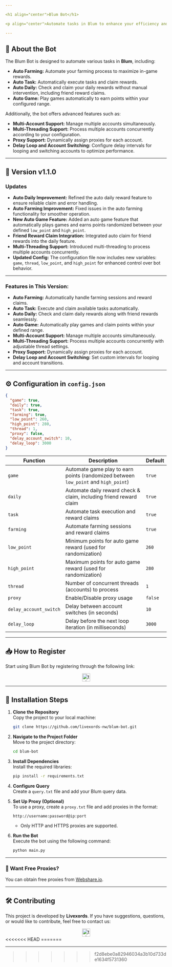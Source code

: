 ```yaml
---

<h1 align="center">Blum Bot</h1>

<p align="center">Automate tasks in Blum to enhance your efficiency and maximize your rewards!</p>

---
```


## 🚀 **About the Bot**

The Blum Bot is designed to automate various tasks in **Blum**, including:

- **Auto Farming:** Automate your farming process to maximize in-game rewards.
- **Auto Task:** Automatically execute tasks and claim rewards.
- **Auto Daily:** Check and claim your daily rewards without manual intervention, including friend reward claims.
- **Auto Game:** Play games automatically to earn points within your configured range.

Additionally, the bot offers advanced features such as:

- **Multi-Account Support:** Manage multiple accounts simultaneously.
- **Multi-Threading Support:** Process multiple accounts concurrently according to your configuration.
- **Proxy Support:** Dynamically assign proxies for each account.
- **Delay Loop and Account Switching:** Configure delay intervals for looping and switching accounts to optimize performance.

---

## 🌟 Version v1.1.0

### Updates

- **Auto Daily Improvement:** Refined the auto daily reward feature to ensure reliable claim and error handling.
- **Auto Farming Improvement:** Fixed issues in the auto farming functionality for smoother operation.
- **New Auto Game Feature:** Added an auto game feature that automatically plays games and earns points randomized between your defined `low_point` and `high_point`.
- **Friend Reward Claim Integration:** Integrated auto claim for friend rewards into the daily feature.
- **Multi-Threading Support:** Introduced multi-threading to process multiple accounts concurrently.
- **Updated Config:** The configuration file now includes new variables: `game`, `thread`, `low_point`, and `high_point` for enhanced control over bot behavior.

---

### **Features in This Version:**

- **Auto Farming:** Automatically handle farming sessions and reward claims.
- **Auto Task:** Execute and claim available tasks automatically.
- **Auto Daily:** Check and claim daily rewards along with friend rewards seamlessly.
- **Auto Game:** Automatically play games and claim points within your defined range.
- **Multi-Account Support:** Manage multiple accounts simultaneously.
- **Multi-Threading Support:** Process multiple accounts concurrently with adjustable thread settings.
- **Proxy Support:** Dynamically assign proxies for each account.
- **Delay Loop and Account Switching:** Set custom intervals for looping and account transitions.

---

## ⚙️ **Configuration in `config.json`**

```json
{
  "game": true,
  "daily": true,
  "task": true,
  "farming": true,
  "low_point": 260,
  "high_point": 280,
  "thread": 1,
  "proxy": false,
  "delay_account_switch": 10,
  "delay_loop": 3000
}
```

| **Function**           | **Description**                                                                     | **Default** |
| ---------------------- | ----------------------------------------------------------------------------------- | ----------- |
| `game`                 | Automate game play to earn points (randomized between `low_point` and `high_point`) | `true`      |
| `daily`                | Automate daily reward check & claim, including friend reward claim                  | `true`      |
| `task`                 | Automate task execution and reward claims                                           | `true`      |
| `farming`              | Automate farming sessions and reward claims                                         | `true`      |
| `low_point`            | Minimum points for auto game reward (used for randomization)                        | `260`       |
| `high_point`           | Maximum points for auto game reward (used for randomization)                        | `280`       |
| `thread`               | Number of concurrent threads (accounts) to process                                  | `1`         |
| `proxy`                | Enable/Disable proxy usage                                                          | `false`     |
| `delay_account_switch` | Delay between account switches (in seconds)                                         | `10`        |
| `delay_loop`           | Delay before the next loop iteration (in milliseconds)                              | `3000`      |

---

## 📥 **How to Register**

Start using Blum Bot by registering through the following link:

<div align="center">
  <a href="https://t.me/blum/app?startapp=ref_uTyHfMEx6P" target="_blank">
    <img src="https://img.shields.io/static/v1?message=Blum&logo=telegram&label=&color=2CA5E0&logoColor=white&labelColor=&style=for-the-badge" height="25" alt="telegram logo" />
  </a>
</div>

---

## 📖 **Installation Steps**

1. **Clone the Repository**  
   Copy the project to your local machine:

   ```bash
   git clone https://github.com/livexords-nw/blum-bot.git
   ```

2. **Navigate to the Project Folder**  
   Move to the project directory:

   ```bash
   cd blum-bot
   ```

3. **Install Dependencies**  
   Install the required libraries:

   ```bash
   pip install -r requirements.txt
   ```

4. **Configure Query**  
   Create a `query.txt` file and add your Blum query data.

5. **Set Up Proxy (Optional)**  
   To use a proxy, create a `proxy.txt` file and add proxies in the format:

   ```
   http://username:password@ip:port
   ```

   - Only HTTP and HTTPS proxies are supported.

6. **Run the Bot**  
   Execute the bot using the following command:
   ```bash
   python main.py
   ```

---

### 🔹 Want Free Proxies?

You can obtain free proxies from [Webshare.io](https://www.webshare.io/).

---

## 🛠️ **Contributing**

This project is developed by **Livexords**. If you have suggestions, questions, or would like to contribute, feel free to contact us:

<div align="center">
  <a href="https://t.me/livexordsscript" target="_blank">
    <img src="https://img.shields.io/static/v1?message=Livexords&logo=telegram&label=&color=2CA5E0&logoColor=white&labelColor=&style=for-the-badge" height="25" alt="telegram logo" />
  </a>
</div>
<<<<<<< HEAD
=======

---
>>>>>>> f2d8ebe0a82946034a3b10d733de1634f5731360
